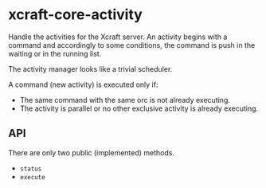 # xcraft-core-activity

Handle the activities for the Xcraft server. An activity begins with a command
and accordingly to some conditions, the command is push in the waiting or in
the running list.

The activity manager looks like a trivial scheduler.

A command (new activity) is executed only if:

- The same command with the same orc is not already executing.
- The activity is parallel or no other exclusive activity is already
  executing.

## API

There are only two public (implemented) methods.

- `status`
- `execute`
